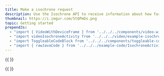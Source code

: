 ```yaml
---
title: Make a isochrone request
description: Use the Isochrone API to receive information about how far you can travel within a given time.
thumbnail: https://i.imgur.com/5tQPmDs.png
topic: Getting started
prependJs:
  - "import { VideoWithDeviceFrame } from '../../../components/video-with-device-frame'"
  - "import videoIsochroneActivity from '../../../video/example-isochrone-activity.mp4'"
  - "import ToggleableCodeBlock from '../../../components/toggleable-code-block'"
  - "import { rawJavaCode } from '../../../example-code/IsochroneActivity.js'"
---
```


{{
  <VideoWithDeviceFrame 
    videoFile={videoIsochroneActivity}
    rotation="horizontal"
    device="pixel-2"
  />
}}

<!-- Any notes about this example would go here.  -->

{{
  <ToggleableCodeBlock 
    java={rawJavaCode}
  />
}}